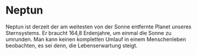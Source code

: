 # Neptun

Neptun ist derzeit der am weitesten von der Sonne entfernte Planet unseres
Sternsystems. Er braucht 164,8 Erdenjahre, um einmal die Sonne zu umrunden. Man
kann keinen kompletten Umlauf in einem Menschenleben beobachten, es sei denn,
die Lebenserwartung steigt.
